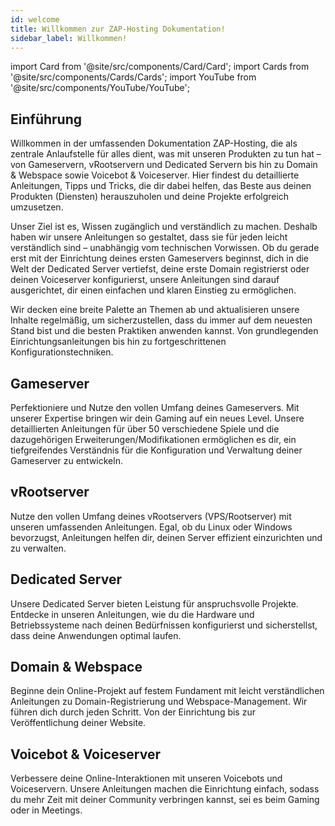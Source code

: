 ```yaml
---
id: welcome
title: Willkommen zur ZAP-Hosting Dokumentation!
sidebar_label: Willkommen!
---
```


import Card from '@site/src/components/Card/Card';
import Cards from '@site/src/components/Cards/Cards';
import YouTube from '@site/src/components/YouTube/YouTube';

## Einführung

Willkommen in der umfassenden Dokumentation ZAP-Hosting, die als zentrale Anlaufstelle für alles dient, was mit unseren Produkten zu tun hat – von Gameservern, vRootservern und Dedicated Servern bis hin zu Domain & Webspace sowie Voicebot & Voiceserver. Hier findest du detaillierte Anleitungen, Tipps und Tricks, die dir dabei helfen, das Beste aus deinen Produkten (Diensten) herauszuholen und deine Projekte erfolgreich umzusetzen.

Unser Ziel ist es, Wissen zugänglich und verständlich zu machen. Deshalb haben wir unsere Anleitungen so gestaltet, dass sie für jeden leicht verständlich sind – unabhängig vom technischen Vorwissen. Ob du gerade erst mit der Einrichtung deines ersten Gameservers beginnst, dich in die Welt der Dedicated Server vertiefst, deine erste Domain registrierst oder deinen Voiceserver konfigurierst, unsere Anleitungen sind darauf ausgerichtet, dir einen einfachen und klaren Einstieg zu ermöglichen.

Wir decken eine breite Palette an Themen ab und aktualisieren unsere Inhalte regelmäßig, um sicherzustellen, dass du immer auf dem neuesten Stand bist und die besten Praktiken anwenden kannst. Von grundlegenden Einrichtungsanleitungen bis hin zu fortgeschrittenen Konfigurationstechniken. 

<YouTube videoId="Trs9Ysxa1gc" title="Die ZAP-Docs ist da, um zu helfen!" description="Hast du das Gefühl, dass du etwas besser verstehst, wenn du es in Aktion siehst?  Wir haben etwas für dich! Tauche ab in unser Video, welches alles für dich zusammenfasst. Egal, ob du es eilig hast oder einfach nur Informationen auf möglichst verständliche Art und Weise aufnehmen möchtest!"/>

## Gameserver
Perfektioniere und Nutze den vollen Umfang deines Gameservers. Mit unserer Expertise bringen wir dein Gaming auf ein neues Level. Unsere detaillierten Anleitungen für über 50 verschiedene Spiele und die dazugehörigen Erweiterungen/Modifikationen ermöglichen es dir, ein tiefgreifendes Verständnis für die Konfiguration und Verwaltung deiner Gameserver zu entwickeln.

<Cards>
    <Card title="7 Days to Die" description="Placeholder" link="7d2d-firststeps-dashboard" image="https://cdn.cloudflare.steamstatic.com/steam/apps/251570/header.jpg?=1698860631"/>
    <Card title="Abiotic Factor" description="Placeholder" link="abioticfactor-firststeps-dashboard" image="https://cdn.cloudflare.steamstatic.com/steam/apps/427410/header.jpg?t=1714694871"/>
    <Card title="Alt:V" description="Placeholder" link="altv-firststeps-dashboard" image="https://zap-cdn.com/interface/_images/icons/alt-v-icon.png"/>
    <Card title="American Truck Simulator" description="Placeholder" link="trucksim-dlc" image="https://cdn.cloudflare.steamstatic.com/steam/apps/270880/header.jpg?t=1707218064"/>
    <Card title="Among Us" description="Placeholder" link="amongus-firststeps-dashboard" image="https://cdn.cloudflare.steamstatic.com/steam/apps/945360/header.jpg?t=1698860631"/>
    <Card title="ARK" description="Placeholder" link="ark-firststeps-dashboard" image="https://cdn.cloudflare.steamstatic.com/steam/apps/346110/header.jpg?t=1698860631"/>
    <Card title="ArmA 3" description="Placeholder" link="arma3-firststeps-dashboard" image="https://cdn.cloudflare.steamstatic.com/steam/apps/107410/header.jpg?t=1698860631"/>
    <Card title="Assetto Corsa" description="Placeholder" link="assettocorsa-firststeps-dashboard" image="https://cdn.cloudflare.steamstatic.com/steam/apps/244210/header.jpg?t=1698860631"/>
    <Card title="Assetto Corsa (Comp.)" description="Placeholder" link="assetto-competizione-firststeps-dashboard" image="https://cdn.cloudflare.steamstatic.com/steam/apps/805550/header.jpg?t=1698860631"/>
    <Card title="Avorion" description="Placeholder" link="avorion-firststeps-dashboard" image="https://cdn.cloudflare.steamstatic.com/steam/apps/445220/header.jpg?t=1698860631"/>
    <Card title="Barotrauma" description="Placeholder" link="barotrauma-firststeps-dashboard" image="https://cdn.cloudflare.steamstatic.com/steam/apps/602960/header.jpg?t=1698860631"/>
    <Card title="BeamMP" description="Placeholder" link="beammp-firststeps-dashboard" image="https://zap-cdn.com/interface/_images/icons/beammp-icon.png"/>
    <Card title="Conan Exiles" description="Placeholder" link="conan-firststeps-dashboard" image="https://cdn.cloudflare.steamstatic.com/steam/apps/440900/header.jpg?t=1698860631"/>
    <Card title="Core Keeper" description="Placeholder" link="corekeeper-firststeps-dashboard" image="https://cdn.cloudflare.steamstatic.com/steam/apps/1621690/header.jpg?t=1698860631"/>
    <Card title="CS 1.6" description="Placeholder" link="cs16-firststeps-dashboard" image="https://cdn.cloudflare.steamstatic.com/steam/apps/10/header.jpg?t=1666823513"/>
    <Card title="CS:GO" description="Placeholder" link="csgo-firststeps-dashboard" image="https://cdn.cloudflare.steamstatic.com/steam/apps/730/header.jpg?t=1698860631"/>
    <Card title="CS:S" description="Placeholder" link="css-firststeps-dashboard" image="https://cdn.cloudflare.steamstatic.com/steam/apps/240/header.jpg?t=1666823740"/>
    <Card title="CS2" description="Placeholder" link="cs2-firststeps-dashboard" image="https://cdn.cloudflare.steamstatic.com/steam/apps/730/header.jpg?t=1698860631"/>
    <Card title="DayZ" description="Placeholder" link="dayz-firststeps-dashboard" image="https://cdn.cloudflare.steamstatic.com/steam/apps/221100/header.jpg?t=1698860631"/>
    <Card title="Don't Starve Together" description="Placeholder" link="dst-firststeps-dashboard" image="https://cdn.cloudflare.steamstatic.com/steam/apps/322330/header.jpg?t=1698860631"/>
    <Card title="ECO" description="Placeholder" link="eco-firststeps-dashboard" image="https://cdn.cloudflare.steamstatic.com/steam/apps/382310/header.jpg?t=1698860631"/>
    <Card title="Empyrion" description="Placeholder" link="empyrion-firststeps-dashboard" image="https://cdn.cloudflare.steamstatic.com/steam/apps/383120/header.jpg?t=1698860631"/>
    <Card title="Enshrouded" description="Placeholder" link="enshrouded-firststeps-dashboard" image="https://cdn.cloudflare.steamstatic.com/steam/apps/1203620/header.jpg?t=1698860631"/>
    <Card title="Euro Truck Simulator" description="Placeholder" link="trucksim-dlc" image="https://cdn.cloudflare.steamstatic.com/steam/apps/227300/header.jpg?t=1707210696"/>
    <Card title="Factorio" description="Placeholder" link="factorio-firststeps-dashboard" image="https://cdn.cloudflare.steamstatic.com/steam/apps/427520/header.jpg?t=1698860631"/>
    <Card title="FiveM" description="Placeholder" link="fivem-dashboard" image="https://zap-cdn.com/interface/_images/icons/fivem-gameserver-icon.png"/>
    <Card title="Foundry" description="Placeholder" link="trucksim-dlc" image="https://cdn.cloudflare.steamstatic.com/steam/apps/983870/header_alt_assets_1_german.jpg?t=1715273802"/>
    <Card title="Garry's Mod" description="Placeholder" link="gmod-firststeps-dashboard" image="https://cdn.cloudflare.steamstatic.com/steam/apps/4000/header.jpg?t=1698860631"/>
    <Card title="Last Oasis" description="Placeholder" link="lastoasis-firststeps-dashboard" image="https://cdn.cloudflare.steamstatic.com/steam/apps/903950/header.jpg?t=1698860631"/>
    <Card title="Minecraft" description="Placeholder" link="minecraft-firststeps-dashboard" image="https://zap-cdn.com/interface/_images/game/minecraft.png"/>
    <Card title="Multi Theft Auto" description="Placeholder" link="mta-firststeps-dashboard" image="https://zap-cdn.com/interface/_images/icons/mta_icon.png"/>
    <Card title="Myth of Empires" description="Placeholder" link="moe-firststeps-dashboard" image="https://cdn.cloudflare.steamstatic.com/steam/apps/1371580/header.jpg?t=1698860631"/>
    <Card title="Open.mp" description="Placeholder" link="openmp-firststeps-dashboard" image="https://zap-cdn.com/interface/_images/icons/openmp-icon.jpg"/>
    <Card title="Palworld" description="Placeholder" link="palworld-firststeps-dashboard" image="https://cdn.cloudflare.steamstatic.com/steam/apps/1623730/header.jpg?t=1698860631"/>
    <Card title="Project Zomboid" description="Placeholder" link="projectzomboid-firststeps-dashboard" image="https://cdn.cloudflare.steamstatic.com/steam/apps/108600/header.jpg?t=1698860631"/>
    <Card title="RageMP" description="Placeholder" link="ragemp-firststeps-dashboard" image="https://zap-cdn.com/interface/_images/icons/ragemp-icon-new2.jpg"/>
    <Card title="RedM" description="Placeholder" link="redm-firststeps-dashboard" image="https://zap-cdn.com/interface/_images/icons/redm-icon-new.jpg"/>
    <Card title="RimWorld Together" description="Placeholder" link="rimworldtogether-firststeps-dashboard" image="https://cdn.cloudflare.steamstatic.com/steam/apps/294100/header.jpg?t=1712954312"/>
    <Card title="Rust" description="Placeholder" link="rust-firststeps-dashboard" image="https://cdn.cloudflare.steamstatic.com/steam/apps/252490/header.jpg?t=1698860631"/>
    <Card title="Satisfactory" description="Placeholder" link="satisfactory-firststeps-dashboard" image="https://cdn.cloudflare.steamstatic.com/steam/apps/526870/header.jpg?t=1698860631"/>
    <Card title="SCP: Secret Laboratory" description="Placeholder" link="scp-firststeps-dashboard" image="https://cdn.cloudflare.steamstatic.com/steam/apps/700330/header.jpg?t=1698860631"/>
    <Card title="Space Engineers" description="Placeholder" link="spaceengineers-firststeps-dashboard" image="https://cdn.cloudflare.steamstatic.com/steam/apps/244850/header.jpg?t=1698860631"/>
    <Card title="Stormworks" description="Placeholder" link="stormworks-firststeps-dashboard" image="https://cdn.cloudflare.steamstatic.com/steam/apps/573090/header.jpg?t=1698860631"/>
    <Card title="Sunkenland" description="Placeholder" link="sunkenland-firststeps-dashboard" image="https://cdn.akamai.steamstatic.com/steam/apps/2080690/header.jpg?t=1703562037"/>
    <Card title="Terraria" description="Placeholder" link="terraria-firststeps-dashboard" image="https://cdn.cloudflare.steamstatic.com/steam/apps/105600/header.jpg?t=1698860631"/>
    <Card title="Terratech Worlds" description="Placeholder" link="terratech-worlds-firststeps-dashboard" image="https://cdn.akamai.steamstatic.com/steam/apps/2313330/header.jpg?t=1711171512"/>
    <Card title="Unturned" description="Placeholder" link="unturned-firststeps-dashboard" image="https://cdn.cloudflare.steamstatic.com/steam/apps/304930/header.jpg?t=1698860631"/>
    <Card title="Valheim" description="Placeholder" link="valheim-firststeps-dashboard"  image="https://cdn.cloudflare.steamstatic.com/steam/apps/892970/header.jpg?t=1698860631"/>
    <Card title="Vein" description="Placeholder" link="vein-firststeps-dashboard"  image="https://cdn.akamai.steamstatic.com/steam/apps/1857950/header.jpg?t=1707036202"/>
    <Card title="V Rising" description="Placeholder" link="vrising-firststeps-dashboard" image="https://cdn.cloudflare.steamstatic.com/steam/apps/1604030/header.jpg?t=1698860631"/>
    <Card title="Wurm Unlimited" description="Placeholder" link="wurmunlimited-firststeps-dashboard" image="https://cdn.akamai.steamstatic.com/steam/apps/366220/header.jpg?t=1593011906"/>
</Cards>

## vRootserver
Nutze den vollen Umfang deines vRootservers (VPS/Rootserver) mit unseren umfassenden Anleitungen. Egal, ob du Linux oder Windows bevorzugst, Anleitungen helfen dir, deinen Server effizient einzurichten und zu verwalten.

<Cards>
    <Card title="VPS (Linux)" description="Placeholder" link="vserver-root-difference" image="https://screensaver01.zap-hosting.com/index.php/s/xAwGpyHdW6ApLs3/preview" type="product-categories"/>
    <Card title="VPS (Windows)" description="Placeholder" link="vserver-root-difference" image="https://screensaver01.zap-hosting.com/index.php/s/xAwGpyHdW6ApLs3/preview" type="product-categories"/>
    <Card title="Root server (Linux)" description="Placeholder" link="vserver-root-difference" image="https://screensaver01.zap-hosting.com/index.php/s/nB65mgwdWwb3M6T/preview" type="product-categories"/>
    <Card title="Root server (Windows)" description="Placeholder" link="vserver-root-difference" image="https://screensaver01.zap-hosting.com/index.php/s/nB65mgwdWwb3M6T/preview" type="product-categories"/>
</Cards>

## Dedicated Server
Unsere Dedicated Server bieten Leistung für anspruchsvolle Projekte. Entdecke in unseren Anleitungen, wie du die Hardware und Betriebssysteme nach deinen Bedürfnissen konfigurierst und sicherstellst, dass deine Anwendungen optimal laufen.

<Cards>
    <Card title="Dedicated Server" description="Placeholder" link="dedicated-introduction" image="https://screensaver01.zap-hosting.com/index.php/s/i3P2P7HQ5YGimXJ/preview" type="product-categories"/>
</Cards>

## Domain & Webspace
Beginne dein Online-Projekt auf festem Fundament mit leicht verständlichen Anleitungen zu Domain-Registrierung und Webspace-Management. Wir führen dich durch jeden Schritt. Von der Einrichtung bis zur Veröffentlichung deiner Website.

<Cards>
    <Card title="Domain" description="Placeholder" link="domain-introduction" image="https://screensaver01.zap-hosting.com/index.php/s/SbnmcoyedKSBJzw/preview" type="product-categories"/>
    <Card title="Webspace" description="Placeholder" link="webspace-adddomain" image="https://screensaver01.zap-hosting.com/index.php/s/SbnmcoyedKSBJzw/preview" type="product-categories"/>
</Cards>

## Voicebot & Voiceserver
Verbessere deine Online-Interaktionen mit unseren Voicebots und Voiceservern. Unsere Anleitungen machen die Einrichtung einfach, sodass du mehr Zeit mit deiner Community verbringen kannst, sei es beim Gaming oder in Meetings.

<Cards>
    <Card title="Voicebot" description="Placeholder" link="voiceserver-voicebot-connection" image="https://screensaver01.zap-hosting.com/index.php/s/ncdbFLz7XygdBXM/preview" type="product-categories"/>
    <Card title="Voiceserver" description="Placeholder" link="voiceserver-becomeadmin" image="https://screensaver01.zap-hosting.com/index.php/s/dAoJ6ji6bmZtb66/preview" type="product-categories"/>
</Cards>
